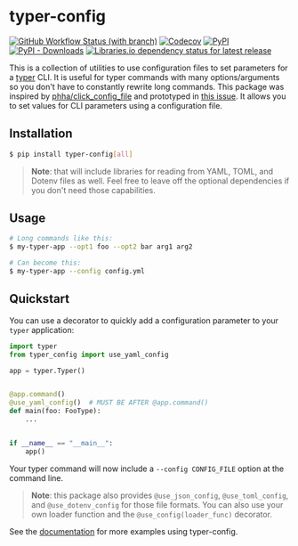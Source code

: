# typer-config

[![GitHub Workflow Status (with branch)](https://img.shields.io/github/actions/workflow/status/maxb2/typer-config/ci.yml?branch=main&style=flat-square)](https://github.com/maxb2/typer-config/actions/workflows/ci.yml)
[![Codecov](https://img.shields.io/codecov/c/github/maxb2/typer-config?style=flat-square)](https://app.codecov.io/gh/maxb2/typer-config)
[![PyPI](https://img.shields.io/pypi/v/typer-config?style=flat-square)](https://pypi.org/project/typer-config/)
[![PyPI - Downloads](https://img.shields.io/pypi/dm/typer-config?style=flat-square)](https://pypi.org/project/typer-config/#history)
[![Libraries.io dependency status for latest release](https://img.shields.io/librariesio/release/pypi/typer-config?style=flat-square)](https://libraries.io/pypi/typer-config)

This is a collection of utilities to use configuration files to set parameters for a [typer](https://github.com/tiangolo/typer) CLI.
It is useful for typer commands with many options/arguments so you don't have to constantly rewrite long commands.
This package was inspired by [phha/click_config_file](https://github.com/phha/click_config_file) and prototyped in [this issue](https://github.com/tiangolo/typer/issues/86#issuecomment-996374166). It allows you to set values for CLI parameters using a configuration file. 

## Installation

```bash
$ pip install typer-config[all]
```

> **Note**: that will include libraries for reading from YAML, TOML, and Dotenv files as well.
  Feel free to leave off the optional dependencies if you don't need those capabilities.

## Usage

```bash
# Long commands like this:
$ my-typer-app --opt1 foo --opt2 bar arg1 arg2

# Can become this:
$ my-typer-app --config config.yml
```

## Quickstart

You can use a decorator to quickly add a configuration parameter to your `typer` application:

```py
import typer
from typer_config import use_yaml_config

app = typer.Typer()


@app.command()
@use_yaml_config()  # MUST BE AFTER @app.command()
def main(foo: FooType):
    ...


if __name__ == "__main__":
    app()
```

Your typer command will now include a `--config CONFIG_FILE` option at the command line.

> **Note**: this package also provides `@use_json_config`, `@use_toml_config`, and `@use_dotenv_config` for those file formats.
> You can also use your own loader function and the `@use_config(loader_func)` decorator.

See the [documentation](https://maxb2.github.io/typer-config/latest/examples/simple_yaml/) for more examples using typer-config.